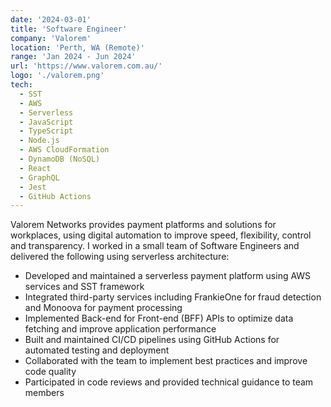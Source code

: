 ```yaml
---
date: '2024-03-01'
title: 'Software Engineer'
company: 'Valorem'
location: 'Perth, WA (Remote)'
range: 'Jan 2024 - Jun 2024'
url: 'https://www.valorem.com.au/'
logo: './valorem.png'
tech:
  - SST
  - AWS
  - Serverless
  - JavaScript
  - TypeScript
  - Node.js
  - AWS CloudFormation
  - DynamoDB (NoSQL)
  - React
  - GraphQL
  - Jest
  - GitHub Actions
---
```


Valorem Networks provides payment platforms and solutions for workplaces, using digital automation to improve speed, flexibility, control and transparency. I worked in a small team of Software Engineers and delivered the following using serverless architecture:

- Developed and maintained a serverless payment platform using AWS services and SST framework
- Integrated third-party services including FrankieOne for fraud detection and Monoova for payment processing
- Implemented Back-end for Front-end (BFF) APIs to optimize data fetching and improve application performance
- Built and maintained CI/CD pipelines using GitHub Actions for automated testing and deployment
- Collaborated with the team to implement best practices and improve code quality
- Participated in code reviews and provided technical guidance to team members
